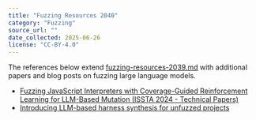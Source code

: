 ```yaml
---
title: "Fuzzing Resources 2040"
category: "Fuzzing"
source_url: ""
date_collected: 2025-06-26
license: "CC-BY-4.0"
---
```


The references below extend [fuzzing-resources-2039.md](fuzzing-resources-2039.md) with additional papers and blog posts on fuzzing large language models.

- [Fuzzing JavaScript Interpreters with Coverage-Guided Reinforcement Learning for LLM-Based Mutation (ISSTA 2024 - Technical Papers)](https://2024.issta.org/details/issta-2024-papers/132/Fuzzing-JavaScript-Interpreters-with-Coverage-Guided-Reinforcement-Learning-for-LLM-b)
- [Introducing LLM-based harness synthesis for unfuzzed projects](https://blog.oss-fuzz.com/posts/introducing-llm-based-harness-synthesis-for-unfuzzed-projects/)
